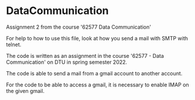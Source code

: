 # DataCommunication

Assignment 2 from the course '62577 Data Communication'

For help to how to use this file, look at how you send a mail with SMTP with telnet.

The code is written as an assignment in the course '62577 - Data Communication' on DTU in spring semester 2022.

The code is able to send a mail from a gmail account to another account.

For the code to be able to access a gmail, it is necessary to enable IMAP on the given gmail.
